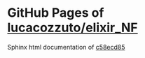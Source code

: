 GitHub Pages of [lucacozzuto/elixir_NF](https://github.com/lucacozzuto/elixir_NF.git)
===
Sphinx html documentation of [c58ecd85](https://github.com/lucacozzuto/elixir_NF/tree/c58ecd857feab7a52cbc4d8e1cf7548ebeeb0314)
